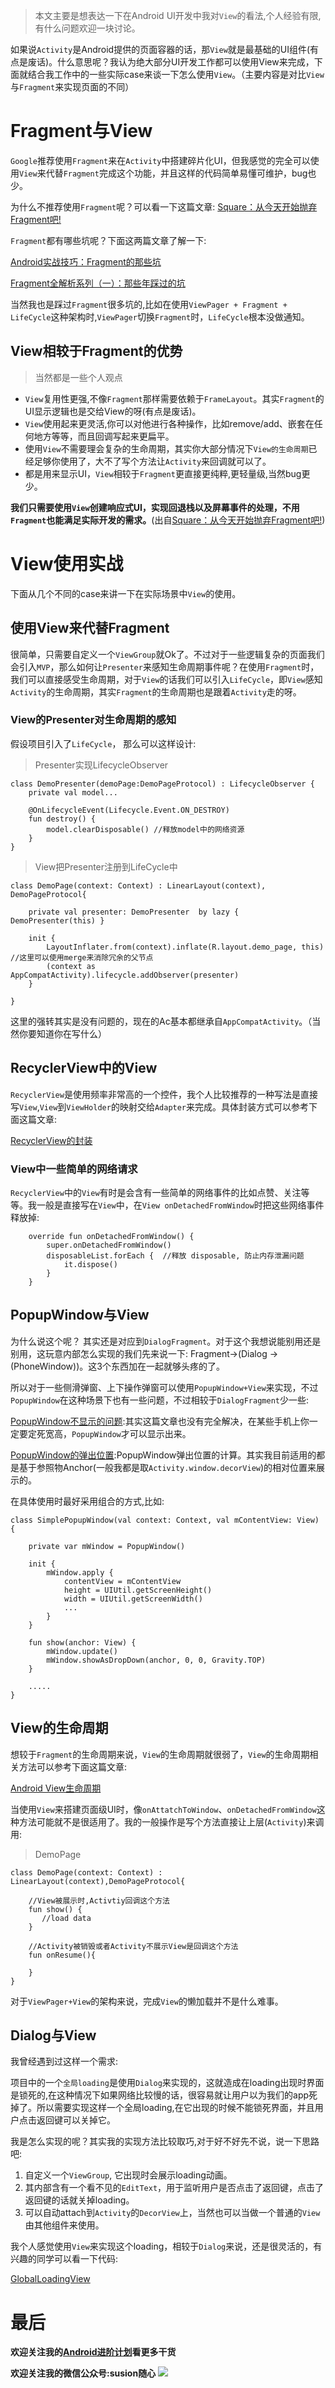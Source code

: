 
>本文主要是想表达一下在Android UI开发中我对`View`的看法,个人经验有限,有什么问题欢迎一块讨论。

如果说`Activity`是Android提供的页面容器的话，那`View`就是最基础的UI组件(有点是废话)。什么意思呢？我认为绝大部分UI开发工作都可以使用View来完成，下面就结合我工作中的一些实际case来谈一下怎么使用`View`。（主要内容是对比`View`与`Fragment`来实现页面的不同）

# Fragment与View

`Google`推荐使用`Fragment`来在`Activity`中搭建碎片化UI，但我感觉的完全可以使用`View`来代替`Fragment`完成这个功能，并且这样的代码简单易懂可维护，bug也少。

为什么不推荐使用`Fragment`呢？可以看一下这篇文章: [Square：从今天开始抛弃Fragment吧!](http://www.jcodecraeer.com/a/anzhuokaifa/androidkaifa/2015/0605/2996.html)

`Fragment`都有哪些坑呢？下面这两篇文章了解一下:

[Android实战技巧：Fragment的那些坑](http://toughcoder.net/blog/2015/04/30/android-fragment-the-bad-parts/)

[Fragment全解析系列（一）：那些年踩过的坑](https://www.jianshu.com/p/d9143a92ad94)

当然我也是踩过`Fragment`很多坑的,比如在使用`ViewPager + Fragment + LifeCycle`这种架构时,`ViewPager`切换`Fragment`时，`LifeCycle`根本没做通知。

## View相较于Fragment的优势

>当然都是一些个人观点

- `View`复用性更强,不像`Fragment`那样需要依赖于`FrameLayout`。其实`Fragment`的UI显示逻辑也是交给View的呀(有点是废话)。
- `View`使用起来更灵活,你可以对他进行各种操作，比如remove/add、嵌套在任何地方等等，而且回调写起来更扁平。
- 使用`View`不需要理会复杂的生命周期，其实你大部分情况下`View的生命周期`已经足够你使用了，大不了写个方法让`Activity`来回调就可以了。
- 都是用来显示UI，`View`相较于`Fragment`更直接更纯粹,更轻量级,当然bug更少。

**我们只需要使用`View`创建响应式UI，实现回退栈以及屏幕事件的处理，不用`Fragment`也能满足实际开发的需求。**(出自[Square：从今天开始抛弃Fragment吧!](http://www.jcodecraeer.com/a/anzhuokaifa/androidkaifa/2015/0605/2996.html))


# View使用实战

下面从几个不同的case来讲一下在实际场景中`View`的使用。

## 使用View来代替Fragment

很简单，只需要自定义一个`ViewGroup`就Ok了。不过对于一些逻辑复杂的页面我们会引入`MVP`，那么如何让`Presenter`来感知生命周期事件呢？在使用`Fragment`时，我们可以直接感受生命周期，对于`View`的话我们可以引入`LifeCycle`，即`View`感知`Activity`的生命周期，其实`Fragment`的生命周期也是跟着`Activity`走的呀。

### View的Presenter对生命周期的感知

假设项目引入了`LifeCycle`， 那么可以这样设计:

>Presenter实现LifecycleObserver
```
class DemoPresenter(demoPage:DemoPageProtocol) : LifecycleObserver {
    private val model...

    @OnLifecycleEvent(Lifecycle.Event.ON_DESTROY)
    fun destroy() {
        model.clearDisposable() //释放model中的网络资源
    }
}
```

>View把Presenter注册到LifeCycle中
```
class DemoPage(context: Context) : LinearLayout(context), DemoPageProtocol{

    private val presenter: DemoPresenter  by lazy { DemoPresenter(this) }

    init {
        LayoutInflater.from(context).inflate(R.layout.demo_page, this)  //这里可以使用merge来消除冗余的父节点
        (context as AppCompatActivity).lifecycle.addObserver(presenter)  
    }

}
```

这里的强转其实是没有问题的，现在的Ac基本都继承自`AppCompatActivity`。（当然你要知道你在写什么）


## RecyclerView中的View

`RecyclerView`是使用频率非常高的一个控件，我个人比较推荐的一种写法是直接写`View`,`View`到`ViewHolder`的映射交给`Adapter`来完成。具体封装方式可以参考下面这篇文章:

[RecyclerView的封装](https://github.com/SusionSuc/AdvancedAndroid/blob/master/AndroidFramework%E6%BA%90%E7%A0%81%E5%88%86%E6%9E%90/recyclerview/RecyclerView%E7%9A%84%E4%BD%BF%E7%94%A8%E6%80%BB%E7%BB%93%E4%BB%A5%E5%8F%8A%E5%B8%B8%E8%A7%81%E9%97%AE%E9%A2%98%E8%A7%A3%E5%86%B3%E6%96%B9%E6%A1%88.md)


### View中一些简单的网络请求

`RecyclerView`中的`View`有时是会含有一些简单的网络事件的比如点赞、关注等等。我一般是直接写在`View`中，在`View onDetachedFromWindow`时把这些网络事件释放掉:

```
    override fun onDetachedFromWindow() {
        super.onDetachedFromWindow()
        disposableList.forEach {  //释放 disposable, 防止内存泄漏问题
            it.dispose()
        }
    }
```


## PopupWindow与View

为什么说这个呢？ 其实还是对应到`DialogFragment`。对于这个我想说能别用还是别用，这玩意内部怎么实现的我们先来说一下: Fragment->(Dialog ->(PhoneWindow))。这3个东西加在一起就够头疼的了。

所以对于一些侧滑弹窗、上下操作弹窗可以使用`PopupWindow+View`来实现，不过`PopupWindow`在这种场景下也有一些问题，不过相较于`DialogFragment`少一些:

[PopupWindow不显示的问题](https://www.jianshu.com/p/a53d90a31591):其实这篇文章也没有完全解决，在某些手机上你一定要定死宽高，`PopupWindow`才可以显示出来。

[PopupWindow的弹出位置](https://www.jianshu.com/p/6c32889e6377):PopupWindow弹出位置的计算。其实我目前适用的都是基于参照物Anchor(一般我都是取`Activity.window.decorView`)的相对位置来展示的。

在具体使用时最好采用组合的方式,比如:

```
class SimplePopupWindow(val context: Context, val mContentView: View) {

    private var mWindow = PopupWindow()

    init {
        mWindow.apply {
            contentView = mContentView
            height = UIUtil.getScreenHeight()
            width = UIUtil.getScreenWidth()
            ...
        }
    }

    fun show(anchor: View) {
        mWindow.update()
        mWindow.showAsDropDown(anchor, 0, 0, Gravity.TOP)
    }

    .....
}
```

## View的生命周期

想较于`Fragment`的生命周期来说，`View`的生命周期就很弱了，`View`的生命周期相关方法可以参考下面这篇文章:

[Android View生命周期](https://www.jianshu.com/p/08e6dab7886e)

当使用`View`来搭建页面级UI时，像`onAttatchToWindow`、`onDetachedFromWindow`这种方法可能就不是很适用了。我的一般操作是写个方法直接让上层(`Activity`)来调用:

>DemoPage
```
class DemoPage(context: Context) : LinearLayout(context),DemoPageProtocol{
    
    //View被展示时,Activtiy回调这个方法
    fun show() {
       //load data
    }

    //Activity被销毁或者Activity不展示View是回调这个方法
    fun onResume(){

    }
}
```

对于`ViewPager+View`的架构来说，完成`View`的懒加载并不是什么难事。

## Dialog与View

我曾经遇到过这样一个需求:

项目中的一个`全局loading`是使用`Dialog`来实现的，这就造成在loading出现时界面是锁死的,在这种情况下如果网络比较慢的话，很容易就让用户以为我们的app死掉了。所以需要实现这样一个全局loading,在它出现的时候不能锁死界面，并且用户点击返回键可以关掉它。

我是怎么实现的呢？其实我的实现方法比较取巧,对于好不好先不说，说一下思路吧:

1. 自定义一个`ViewGroup`, 它出现时会展示loading动画。
2. 其内部含有一个看不见的`EditText`，用于监听用户是否点击了返回键，点击了返回键的话就关掉loading。
3. 可以自动attach到`Activity`的`DecorView`上，当然也可以当做一个普通的`View`由其他组件来使用。

我个人感觉使用`View`来实现这个loading，相较于`Dialog`来说，还是很灵活的，有兴趣的同学可以看一下代码:

[GlobalLoadingView](picture/GlobalLoadingView.kt)

# 最后

**欢迎关注我的[Android进阶计划](https://github.com/SusionSuc/AdvancedAndroid)看更多干货**

**欢迎关注我的微信公众号:susion随心**
![](picture/微信公众号.jpeg)

